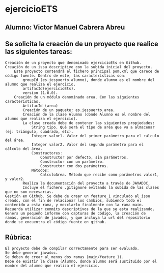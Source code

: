 # ejercicioETS

## Alumno: Victor Manuel Cabrera Abreu

## Se solicita la creación de un proyecto que realice las siguientes tareas:

    Creación de un proyecto que denominado ejercicioEts en Github.
    Creación de un issu descriptivo con la subida inicial del proyecto.
        Este proyecto contendrá el fichero principal pom.xml que carece de código fuente. Dentro de este, las características son:
            groupId (es.iespuerto.alumno), donde alumno es el nombre del alumno que realiza el ejercicio.
            artifacId(ejercicioEts).
            version (1.0.0).
        Creación de un módulo denominado area. Con las siguientes características.
            ArtifacId (area)
            Creación de un paquete: es.iespuerto.area.
            Creación de la clase Alumno (donde Alumno es el nombre del alumno que realiza el ejercicio).
            La clase creada debe de contener las siguientes propiedades:
                String tipo. Qué será el tipo de area que va a almacenar (ej: triángulo, cuadrado, etc).
                Integer valor1. Valor del primer parámetro para el cálculo del área.
                Integer valor2. Valor del segundo parámetro para el cálculo del área.
                Constructores:
                    Constructor por defecto, sin parámetros.
                    Constructor con un parámetro.
                    Constructor con dos parámetros.
                Métodos:
                    CalculoArea. Método que recibe como parámetros valor1, y valor2.
            Realiza la documentación del proyecto a través de JAVADOC.
            Incluye el fichero .gitignore evitando la subida de las clases que no son necesarias.
    Gestión en Github. Se debe de crear un feature_1 vinculado al issu creado, con el fin de relacionar los cambios, subiendo todo el contenido a esta rama, y mezclarlo finalmente con la rama main. Recuerda utilizar commits descriptivos de la que se esta realizando.
    Genera un pequeño informe con capturas de código, la creación de ramas, generación de javadoc, y que incluya la url del repositorio donde se encuentra el código fuente en github. 

## Rúbrica:

    El proyecto debe de compilar correctamente para ser evaluado.
    Se debe generar javadoc.
    Se deben de crear al menos dos ramas (main/feature_1).
    Debe de existir la clase (Alumno, donde alumno será sustituido por el nombre del alumno que realiza el ejercicio.
